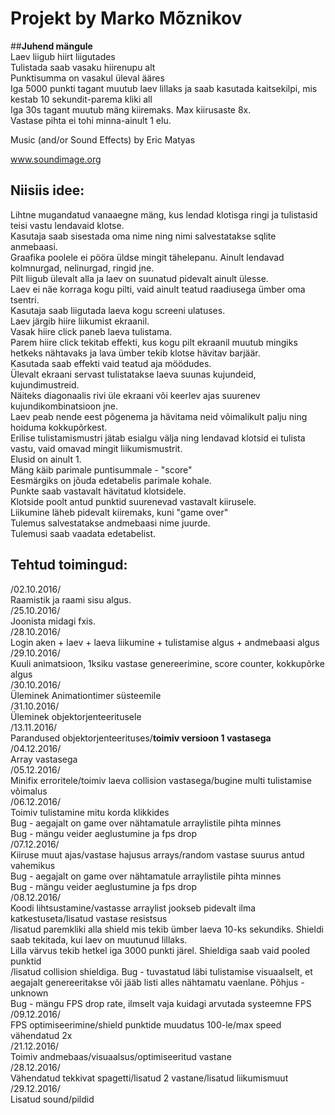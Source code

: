 # Projekt by Marko Mõznikov

##<b>Juhend mängule</b><br />
Laev liigub hiirt liigutades<br />
Tulistada saab vasaku hiirenupu alt<br />
Punktisumma on vasakul üleval ääres<br />
Iga 5000 punkti tagant muutub laev lillaks ja saab kasutada kaitsekilpi, mis kestab 10 sekundit-parema kliki all<br />
Iga 30s tagant muutub mäng kiiremaks. Max kiirusaste 8x.<br />
Vastase pihta ei tohi minna-ainult 1 elu.<br />

Music (and/or Sound Effects) by Eric Matyas

www.soundimage.org

## Niisiis idee:

Lihtne mugandatud vanaaegne mäng, kus lendad klotisga ringi ja tulistasid teisi vastu lendavaid klotse.<br />
Kasutaja saab sisestada oma nime ning nimi salvestatakse sqlite anmebaasi.<br />
Graafika poolele ei pööra üldse mingit tähelepanu. Ainult lendavad kolmnurgad, nelinurgad, ringid jne.<br />
Pilt liigub ülevalt alla ja laev on suunatud pidevalt ainult ülesse.<br />
Laev ei näe korraga kogu pilti, vaid ainult teatud raadiusega ümber oma tsentri.<br />
Kasutaja saab liigutada laeva kogu screeni ulatuses.<br />
Laev järgib hiire liikumist ekraanil.<br />
Vasak hiire click paneb laeva tulistama.<br />
Parem hiire click tekitab effekti, kus kogu pilt ekraanil muutub mingiks hetkeks nähtavaks ja lava ümber tekib klotse hävitav barjäär.<br />
Kasutada saab effekti vaid teatud aja möödudes.<br />
Ülevalt ekraani servast tulistatakse laeva suunas kujundeid, kujundimustreid.<br />
Näiteks diagonaalis rivi üle ekraani või keerlev ajas suurenev kujundikombinatsioon jne.<br />
Laev peab nende eest põgenema ja hävitama neid võimalikult palju ning hoiduma kokkupõrkest.<br />
Erilise tulistamismustri jätab esialgu välja ning lendavad klotsid ei tulista vastu, vaid omavad mingit liikumismustrit.<br />
Elusid on ainult 1.<br />
Mäng käib parimale puntisummale - "score" <br />
Eesmärgiks on jõuda edetabelis parimale kohale.<br />
Punkte saab vastavalt hävitatud klotsidele.<br />
Klotside poolt antud punktid suurenevad vastavalt kiirusele.<br />
Liikumine läheb pidevalt kiiremaks, kuni "game over"<br />
Tulemus salvestatakse andmebaasi nime juurde.<br />
Tulemusi saab vaadata edetabelist.<br />

## Tehtud toimingud:

/02.10.2016/<br />
Raamistik ja raami sisu algus.<br />
/25.10.2016/<br />
Joonista midagi fxis.<br />
/28.10.2016/<br />
Login aken + laev + laeva liikumine + tulistamise algus + andmebaasi algus<br />
/29.10.2016/<br />
Kuuli animatsioon, 1ksiku vastase genereerimine, score counter, kokkupõrke algus<br />
/30.10.2016/<br />
Üleminek Animationtimer süsteemile<br />
/31.10.2016/<br />
Üleminek objektorjenteeritusele<br />
/13.11.2016/<br />
Parandused objektorjenteerituses/<b>toimiv versioon 1 vastasega</b><br />
/04.12.2016/<br />
Array vastasega<br />
/05.12.2016/<br />
Minifix erroritele/toimiv laeva collision vastasega/bugine multi tulistamise võimalus<br />
/06.12.2016/<br />
Toimiv tulistamine mitu korda klikkides<br />
Bug - aegajalt on game over nähtamatule arraylistile pihta minnes<br />
Bug - mängu veider aeglustumine ja fps drop<br />
/07.12.2016/<br />
Kiiruse muut ajas/vastase hajusus arrays/random vastase suurus antud vahemikus<br />
Bug - aegajalt on game over nähtamatule arraylistile pihta minnes<br />
Bug - mängu veider aeglustumine ja fps drop<br />
/08.12.2016/<br />
Koodi lihtsustamine/vastasse arraylist jookseb pidevalt ilma katkestuseta/lisatud vastase resistsus<br />
/lisatud paremkliki alla shield mis tekib ümber laeva 10-ks sekundiks. Shieldi saab tekitada, kui laev on muutunud lillaks.<br />
 Lilla värvus tekib hetkel iga 3000 punkti järel. Shieldiga saab vaid pooled punktid<br />
/lisatud collision shieldiga.
Bug - tuvastatud läbi tulistamise visuaalselt, et aegajalt genereeritakse või jääb listi alles nähtamatu vaenlane. Põhjus - unknown<br />
Bug - mängu FPS drop rate, ilmselt vaja kuidagi arvutada systeemne FPS<br />
/09.12.2016/<br />
FPS optimiseerimine/shield punktide muudatus 100-le/max speed vähendatud 2x<br />
/21.12.2016/<br />
Toimiv andmebaas/visuaalsus/optimiseeritud vastane<br />
/28.12.2016/<br />
Vähendatud tekkivat spagetti/lisatud 2 vastane/lisatud liikumismuut<br />
/29.12.2016/<br />
Lisatud sound/pildid<br />

